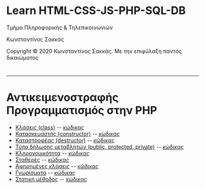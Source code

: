 <html>
<body>
<h1> Learn HTML-CSS-JS-PHP-SQL-DB</h1>
<p> Τμήμα Πληροφορικής & Τηλεπικοινωνιών </p>
<p> Κωνσταντίνος Σακκάς</p>
<p>Copyright © 2020 Κωνσταντίνος Σακκάς. Με την επιφύλαξη παντός δικαιώματος</p>
  <h1></h1>
<hr>

<h1>Αντικειμενοστραφής Προγραμματισμός στην PHP</h1>

<ul>
<li><a href="./Code greek/class.php" target="_blank">Κλάσεις (class)</a> -- <a href="https://github.com/ksakkas/Learn-Create-Site/tree/master/%CE%91%CE%BD%CF%84%CE%B9%CE%BA%CE%B5%CE%B9%CE%BC%CE%B5%CE%BD%CE%BF%CF%83%CF%84%CF%81%CE%B1%CF%86%CE%AE%CF%82%20%CF%83%CF%84%CE%B7%CE%BD%20PHP/Code%20greek/class.php">κώδικας </a></li>
<li><a href="./Code greek/constructor.php" target="_blank">Κατασκευαστής (constructor)</a> -- <a href="https://github.com/ksakkas/Learn-Create-Site/tree/master/%CE%91%CE%BD%CF%84%CE%B9%CE%BA%CE%B5%CE%B9%CE%BC%CE%B5%CE%BD%CE%BF%CF%83%CF%84%CF%81%CE%B1%CF%86%CE%AE%CF%82%20%CF%83%CF%84%CE%B7%CE%BD%20PHP/Code%20greek/constructor.php">κώδικας </a></li>
<li><a href="./Code greek/destructor.php" target="_blank">Καταστροφέας (destructor)</a> -- <a href="https://github.com/ksakkas/Learn-Create-Site/tree/master/%CE%91%CE%BD%CF%84%CE%B9%CE%BA%CE%B5%CE%B9%CE%BC%CE%B5%CE%BD%CE%BF%CF%83%CF%84%CF%81%CE%B1%CF%86%CE%AE%CF%82%20%CF%83%CF%84%CE%B7%CE%BD%20PHP/Code%20greek/destructor.php">κώδικας </a></li>
<li><a href="./Code greek/modifiers.php" target="_blank">Τύπο δήλωσης μεταβλητών (public, protected, private)</a> -- <a href="https://github.com/ksakkas/Learn-Create-Site/tree/master/%CE%91%CE%BD%CF%84%CE%B9%CE%BA%CE%B5%CE%B9%CE%BC%CE%B5%CE%BD%CE%BF%CF%83%CF%84%CF%81%CE%B1%CF%86%CE%AE%CF%82%20%CF%83%CF%84%CE%B7%CE%BD%20PHP/Code%20greek/modifiers.php">κώδικας </a></li>
<li><a href="./Code greek/inheritance.php" target="_blank">Κληρονομικότητα</a> -- <a href="https://github.com/ksakkas/Learn-Create-Site/tree/master/%CE%91%CE%BD%CF%84%CE%B9%CE%BA%CE%B5%CE%B9%CE%BC%CE%B5%CE%BD%CE%BF%CF%83%CF%84%CF%81%CE%B1%CF%86%CE%AE%CF%82%20%CF%83%CF%84%CE%B7%CE%BD%20PHP/Code%20greek/inheritance.php">κώδικας </a></li>
<li><a href="./Code greek/const.php" target="_blank">Σταθερές</a> -- <a href="https://github.com/ksakkas/Learn-Create-Site/tree/master/%CE%91%CE%BD%CF%84%CE%B9%CE%BA%CE%B5%CE%B9%CE%BC%CE%B5%CE%BD%CE%BF%CF%83%CF%84%CF%81%CE%B1%CF%86%CE%AE%CF%82%20%CF%83%CF%84%CE%B7%CE%BD%20PHP/Code%20greek/const.php">κώδικας </a></li>
<li><a href="./Code greek/abstract.php" target="_blank">Αφηρημένες κλάσεις</a> -- <a href="https://github.com/ksakkas/Learn-Create-Site/tree/master/%CE%91%CE%BD%CF%84%CE%B9%CE%BA%CE%B5%CE%B9%CE%BC%CE%B5%CE%BD%CE%BF%CF%83%CF%84%CF%81%CE%B1%CF%86%CE%AE%CF%82%20%CF%83%CF%84%CE%B7%CE%BD%20PHP/Code%20greek/abstract.php">κώδικας </a></li>
<li><a href="./Code greek/traits.php" target="_blank">Γνωρίσματα</a> -- <a href="https://github.com/ksakkas/Learn-Create-Site/tree/master/%CE%91%CE%BD%CF%84%CE%B9%CE%BA%CE%B5%CE%B9%CE%BC%CE%B5%CE%BD%CE%BF%CF%83%CF%84%CF%81%CE%B1%CF%86%CE%AE%CF%82%20%CF%83%CF%84%CE%B7%CE%BD%20PHP/Code%20greek/traits.php">κώδικας </a></li>
<li><a href="./Code greek/static.php" target="_blank">Στατική μέθοδος</a> -- <a href="https://github.com/ksakkas/Learn-Create-Site/tree/master/%CE%91%CE%BD%CF%84%CE%B9%CE%BA%CE%B5%CE%B9%CE%BC%CE%B5%CE%BD%CE%BF%CF%83%CF%84%CF%81%CE%B1%CF%86%CE%AE%CF%82%20%CF%83%CF%84%CE%B7%CE%BD%20PHP/Code%20greek/static.php">κώδικας </a></li>

</ul>
</body>
</html>
